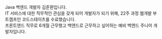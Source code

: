 Java 백엔드 개발자 김준환입니다. </br>
IT 서비스에 대한 직무적인 관심을 갖게 되어 개발자가 되기 위해, 22주 과정 웹개발 부트캠프인 코드스테이츠를 수료했습니다. </br>
프론트엔드 직무로 6개월 근무했고 백엔드로 근무하고 싶어하는 예비 백엔드 주니어 개발자입니다.

